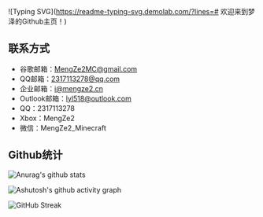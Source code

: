 ![Typing SVG](https://readme-typing-svg.demolab.com/?lines=# 欢迎来到梦泽的Github主页！)
## 联系方式
- 谷歌邮箱：MengZe2MC@gmail.com
- QQ邮箱：2317113278@qq.com
- 企业邮箱：i@mengze2.cn
- Outlook邮箱：lyl518@outlook.com
- QQ：2317113278
- Xbox：MengZe2
- 微信：MengZe2_Minecraft

## Github统计
![Anurag's github stats](https://github-readme-stats.vercel.app/api?username=MengZeMC&show_icons=true&theme=radical)

![Ashutosh's github activity graph](https://github-readme-activity-graph.vercel.app/graph?username=MengZC&theme=dracula)

![GitHub Streak](https://streak-stats.demolab.com/?user=MengZeMC)